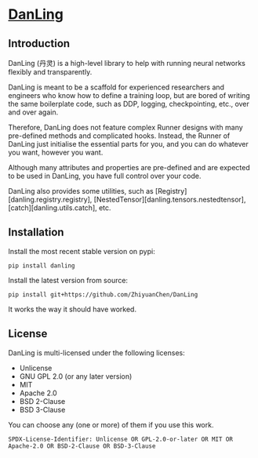 # [DanLing](https://danling.org)

## Introduction

DanLing (丹灵) is a high-level library to help with running neural networks flexibly and transparently.

DanLing is meant to be a scaffold for experienced researchers and engineers who know how to define a training loop, but are bored of writing the same boilerplate code, such as DDP, logging, checkpointing, etc., over and over again.

Therefore, DanLing does not feature complex Runner designs with many pre-defined methods and complicated hooks.
Instead, the Runner of DanLing just initialise the essential parts for you, and you can do whatever you want, however you want.

Although many attributes and properties are pre-defined and are expected to be used in DanLing, you have full control over your code.

DanLing also provides some utilities, such as [Registry][danling.registry.registry], [NestedTensor][danling.tensors.nestedtensor], [catch][danling.utils.catch], etc.

## Installation

Install the most recent stable version on pypi:

```shell
pip install danling
```

Install the latest version from source:

```shell
pip install git+https://github.com/ZhiyuanChen/DanLing
```

It works the way it should have worked.

## License

DanLing is multi-licensed under the following licenses:

- Unlicense
- GNU GPL 2.0 (or any later version)
- MIT
- Apache 2.0
- BSD 2-Clause
- BSD 3-Clause

You can choose any (one or more) of them if you use this work.

`SPDX-License-Identifier: Unlicense OR GPL-2.0-or-later OR MIT OR Apache-2.0 OR BSD-2-Clause OR BSD-3-Clause`
